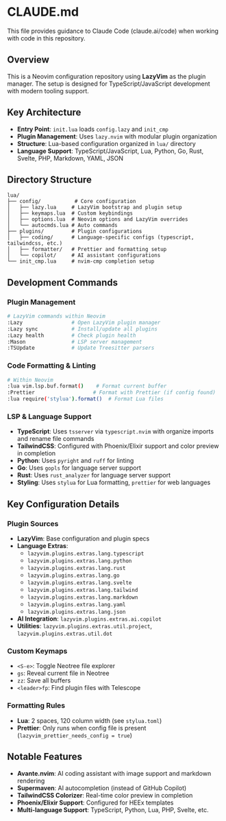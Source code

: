 # CLAUDE.md

This file provides guidance to Claude Code (claude.ai/code) when working with code in this repository.

## Overview

This is a Neovim configuration repository using **LazyVim** as the plugin manager. The setup is designed for TypeScript/JavaScript development with modern tooling support.

## Key Architecture

- **Entry Point**: `init.lua` loads `config.lazy` and `init_cmp`
- **Plugin Management**: Uses `lazy.nvim` with modular plugin organization
- **Structure**: Lua-based configuration organized in `lua/` directory
- **Language Support**: TypeScript/JavaScript, Lua, Python, Go, Rust, Svelte, PHP, Markdown, YAML, JSON

## Directory Structure

```
lua/
├── config/           # Core configuration
│   ├── lazy.lua     # LazyVim bootstrap and plugin setup
│   ├── keymaps.lua  # Custom keybindings
│   ├── options.lua  # Neovim options and LazyVim overrides
│   └── autocmds.lua # Auto commands
├── plugins/         # Plugin configurations
│   ├── coding/      # Language-specific configs (typescript, tailwindcss, etc.)
│   ├── formatter/   # Prettier and formatting setup
│   └── copilot/     # AI assistant configurations
└── init_cmp.lua     # nvim-cmp completion setup
```

## Development Commands

### Plugin Management
```bash
# LazyVim commands within Neovim
:Lazy                # Open LazyVim plugin manager
:Lazy sync           # Install/update all plugins
:Lazy health         # Check plugin health
:Mason               # LSP server management
:TSUpdate            # Update Treesitter parsers
```

### Code Formatting & Linting
```bash
# Within Neovim
:lua vim.lsp.buf.format()    # Format current buffer
:Prettier                   # Format with Prettier (if config found)
:lua require('stylua').format()  # Format Lua files
```

### LSP & Language Support
- **TypeScript**: Uses `tsserver` via `typescript.nvim` with organize imports and rename file commands
- **TailwindCSS**: Configured with Phoenix/Elixir support and color preview in completion
- **Python**: Uses `pyright` and `ruff` for linting
- **Go**: Uses `gopls` for language server support
- **Rust**: Uses `rust_analyzer` for language server support
- **Styling**: Uses `stylua` for Lua formatting, `prettier` for web languages

## Key Configuration Details

### Plugin Sources
- **LazyVim**: Base configuration and plugin specs
- **Language Extras**: 
  - `lazyvim.plugins.extras.lang.typescript`
  - `lazyvim.plugins.extras.lang.python`
  - `lazyvim.plugins.extras.lang.rust`
  - `lazyvim.plugins.extras.lang.go`
  - `lazyvim.plugins.extras.lang.svelte`
  - `lazyvim.plugins.extras.lang.tailwind`
  - `lazyvim.plugins.extras.lang.markdown`
  - `lazyvim.plugins.extras.lang.yaml`
  - `lazyvim.plugins.extras.lang.json`
- **AI Integration**: `lazyvim.plugins.extras.ai.copilot`
- **Utilities**: `lazyvim.plugins.extras.util.project`, `lazyvim.plugins.extras.util.dot`

### Custom Keymaps
- `<S-e>`: Toggle Neotree file explorer
- `gs`: Reveal current file in Neotree
- `zz`: Save all buffers
- `<leader>fp`: Find plugin files with Telescope

### Formatting Rules
- **Lua**: 2 spaces, 120 column width (see `stylua.toml`)
- **Prettier**: Only runs when config file is present (`lazyvim_prettier_needs_config = true`)

## Notable Features

- **Avante.nvim**: AI coding assistant with image support and markdown rendering
- **Supermaven**: AI autocompletion (instead of GitHub Copilot)
- **TailwindCSS Colorizer**: Real-time color preview in completion
- **Phoenix/Elixir Support**: Configured for HEEx templates
- **Multi-language Support**: TypeScript, Python, Lua, PHP, Svelte, etc.